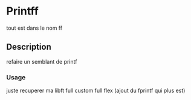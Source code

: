 # Printff
tout est dans le nom ff
## Description
refaire un semblant de printf
### Usage
juste recuperer ma libft full custom full flex (ajout du fprintf qui plus est)
